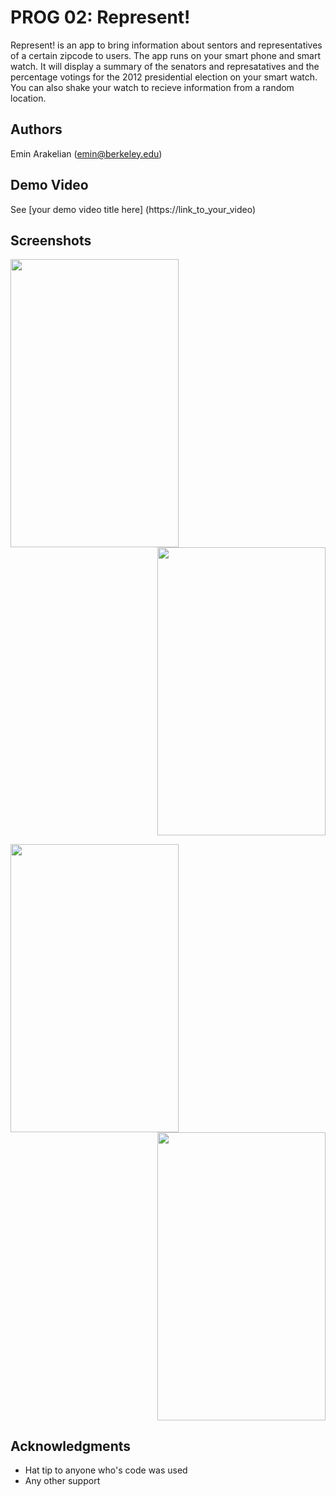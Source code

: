 # PROG 02: Represent!

Represent! is an app to bring information about sentors and representatives of a certain zipcode to users. The app runs on your smart phone and smart watch. It will display a summary of the senators and represatatives and  the percentage votings for the 2012 presidential election on your smart watch. You can also shake your watch to recieve information from a random location.

## Authors

Emin Arakelian ([emin@berkeley.edu](mailto:your_email@berkeley.edu))

## Demo Video

See [your demo video title here] (https://link_to_your_video)

## Screenshots


<div><p><center>
<img src="https://i.imgsafe.org/d8ccfbc.png" width="268.8" height="460.8" align="left"/>
<img src="https://i.imgsafe.org/d9cb81c.png" width="268.8" height="460.8" align="right"/></center></p><BR CLEAR="both"></div>
<p></p>

<div><p><center>
<img src="https://i.imgsafe.org/a7bd914.png" width="268.8" height="460.8" align="left"/>
<img src="https://i.imgsafe.org/daa7c7f.png" width="268.8" height="460.8" align="right"/></center></p><BR CLEAR="both"></div>
<p></p>


## Acknowledgments

* Hat tip to anyone who's code was used
* Any other support
